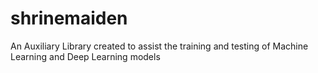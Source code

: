 # shrinemaiden
An Auxiliary Library created to assist the training and testing of Machine Learning and Deep Learning models
